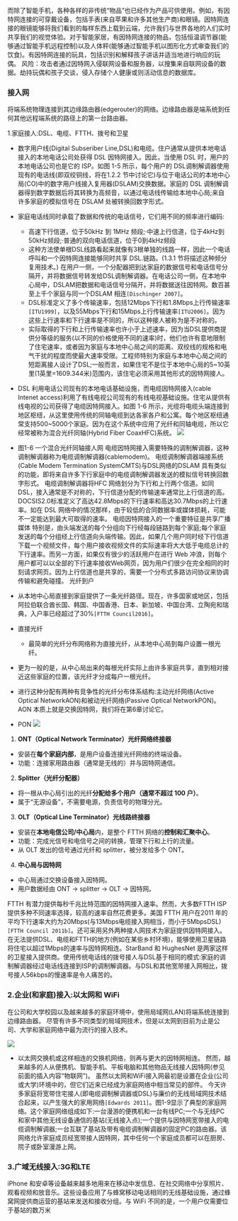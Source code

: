 而除了智能手机，各种各样的非传统“物品”也已经作为产品可供使用。例如，有因特网连接的可穿戴设备，包括手表(来自苹果和许多其他生产商)和眼镜。因特网连接的眼镜能够将我们看到的每样东西上载到云端，允许我们与世界各地的人们实时共享我们的视觉体验。对于智能家居，有因特网连接的物品，包括恒温调节器(能够通过智能手机远程控制)以及人体秤(能够通过智能手机以图形化方式审查我们的饮食)。有因特网连接的玩具，包括识别和解释孩子讲话并适当地进行响应的玩偶。
风险：攻击者通过因特网入侵联网设备和服务器，以搜集来自联网设备的数据。劫持玩偶和孩子交谈，侵入存储个人健康或则活动信息的数据库。

### 接入网
将端系统物理连接到其边缘路由器(edgerouter)的网络。边缘路由器是端系统到任何其他远程端系统的路径上的第一台路由器。

1.家庭接人:DSL、电缆、FTTH、拨号和卫星
- 数字用户线(Digital Subseriber Line,DSL)和电缆。住户通常从提供本地电话接入的本地电话公司处获得 DSL 因特网接入。因此，当使用 DSL 时，用户的本地电话公司也是它的 ISP。如图 1-5 所示，每个用户的 DSL调制解调器使用现有的电话线(即双绞铜线，将在1.2.2 节中讨论它)与位于电话公司的本地中心局(CO)中的数字用户线接入复用器(DSLAM)交换数据。家庭的 DSL 调制解调器得到数字数据后将其转换为高频音，以通过电话线传输给本地中心局;来自许多家庭的模拟信号在 DSLAM 处被转换回数字形式。
- 家庭电话线同时承载了数据和传统的电话信号，它们用不同的频率进行编码:
	- 高速下行信道，位于50kHz 到 1MHz 频段;·中速上行信道，位于4kHz到50kHz频段;·普通的双向电话信道，位于0到4kHz频段
	- 这种方法使单根DSL线路看起来就像有3根单独的线路一样，因此一个电话呼叫和一个因特网连接能够同时共享 DSL.链路。(1.3.1 节将描述这种频分复用技术。) 在用户一侧，一个分配器把到达家庭的数据信号和电话信号分隔开，并将数据信号转发给DSL调制解调器。在电话公司一侧，在本地中心局中，DSLAM把数据和电话信号分隔开，并将数据送往因特网。数百甚至上千个家庭与同一个DSLAM 相连`[Dischinger 2007]`​。
	- DSL标准定义了多个传输速率，包括12Mbps下行和1.8Mbps上行传输速率`[ITU1999]`​，以及55Mbps下行和15Mbps上行传输速率`[ITU2006]​`。因为这些上行速率和下行速率是不同的，所以这种接人被称为是不对称的。
	- 实际取得的下行和上行传输速率也许小于上述速率，因为当DSL提供商提供分等级的服务(以不同的价格使用不同的速率)时，他们也许有意地限制了住宅速率，或者因为家庭与本地中心局之间的距离、双绞线的规格和电气干扰的程度而使最大速率受限。工程师特别为家庭与本地中心局之间的短距离接人设计了DSL;一般而言，如果住宅不是位于本地中心局的5~10英里(1英里=1609.344米)范围内，该住宅必须采用其他形式的因特网接人。
- DSL 利用电话公司现有的本地电话基础设施，而电缆因特网接入(cable Intenet access)利用了有线电视公司现有的有线电视基础设施。住宅从提供有线电视的公司获得了电缆因特网接入。如图 1-6 所示，光缆将电缆头端连接到地区枢纽，从这里使用传统的同轴电缆到达各家各户和公寓。每个地区枢纽通常支持500~5000个家庭。因为在这个系统中应用了光纤和同轴电缆，所以它经常被称为混合光纤同轴(Hybrid Fiber CoaxHFC)系统。
![](Pasted%20image%2020250616212450.png)
- 图1-6 一个混合光纤同轴接人网
电缆因特网接入需要特殊的调制解调器，这种调制解调器称为电缆调制解调器(cablemodem)。
电缆调制解调器端接系统(Cable Modem Termination SystemCMTS)与DSL网络的DSLAM 具有类似的功能，即将来自许多下行家庭中的电缆调制解调器发送的模拟信号转换回数字形式。
电缆调制解调器将HFC 网络划分为下行和上行两个信道。如同 DSL，接入通常是不对称的，下行信道分配的传输速率通常比上行信道的高。DOCSIS2.0标准定义了高达42.8Mbps的下行速率和高达30.7Mbps的上行速率。如在 DSL 网络中的情况那样，由于较低的合同数据率或媒体损耗，可能不一定能达到最大可取得的速率。
电缆因特网接入的一个重要特征是共享广播媒体
特别是，由头端发送的每个分组向下行经每段链路到每个家庭;每个家庭发送的每个分组经上行信道向头端传输。因此，如果几个用户同时经下行信道下载一个视频文件，每个用户接收视频文件的实际速率将大大低于电缆总计的下行速率。而另一方面，如果仅有很少的活跃用户在进行 Web 冲浪，则每个用户都可以以全部的下行速率接收Web网页，因为用户们很少在完全相同的时刻请求网页。因为上行信道也是共享的，需要一个分布式多路访问协议来协调传输和避免碰撞。
光纤到户
- 从本地中心局直接到家庭提供了一条光纤路径。现在，许多国家或地区，包括阿拉伯联合酋长国、韩国、中国香港、日本、新加坡、中国台湾、立陶宛和瑞典，入户率已经超过了30%`[FTTH Council2016]​`。

- 直接光纤
	- 最简单的光纤分布网络称为直接光纤，从本地中心局到每户设置一根光纤。
- 更为一般的是，从中心局出来的每根光纤实际上由许多家庭共享，直到相对接近这些家庭的位置，该光纤才分成每户一根光纤。
- 进行这种分配有两种有竞争性的光纤分布体系结构:主动光纤网络(Active Optical NetworkAON)和被动光纤网络(Passive Optical NetworkPON)。AON 本质上就是交换因特网，我们将在第6章讨论它。
- PON
![](Pasted%20image%2020250616213140.png)
 1. **ONT（Optical Network Terminator）光纤网络终接器**
- 安装在**每个家庭内部**，是用户设备连接光纤网络的终端设备。
- 功能：连接家用路由器（通常是无线的）并与因特网通信。
    

 2. **Splitter（光纤分配器）**
- 将一根从中心局引出的光纤**分配给多个用户（通常不超过 100 户）**。
- 属于“无源设备”，不需要电源，负责信号的物理分光。
    

 3. **OLT（Optical Line Terminator）光线路终接器**
- 安装在**本地电信公司/中心局**内，是整个 FTTH 网络的**控制和汇聚中心**。
- 功能：完成光信号和电信号之间的转换，管理下行和上行的流量。
- 从 OLT 发出的信号通过光纤和 splitter，被分发给多个 ONT。

 4. **中心局与因特网**
- 中心局通过交换设备接入因特网。
- 用户数据经由 ONT → splitter → OLT → 因特网。

FTTH 有潜力提供每秒千兆比特范围的因特网接入速率。然而，大多数FTTH ISP提供多种不同速率选择，较高的速率自然花费更多。美国 FTTH 用户在2011 年的平均下行速率大约为20Mbps(与13Mbps电缆接入网相当，而小于5MbpsDSL)`[FTTH Council 2011b]​`。还可采用另外两种接人网技术为家庭提供因特网接入。在无法提供DSL、电缆和FTTH的地方(例如在某些乡村环境)，能够使用卫星链路将住宅以超过1Mbps的速率与因特网相连。StarBand 和 HughesNet 是两家这样的卫星接入提供商。使用传统电话线的拨号接人与DSL基于相同的模式:家庭的调制解调器经过电话线连接到ISP的调制解调器。与DSL和其他宽带接入网相比，拨号接人56kbps的慢速率是令人痛苦的。

### 2.企业(和家庭)接入:以太网和 WiFi
在公司和大学校园以及越来越多的家庭环境中，使用局域网(LAN)将端系统连接到边缘路由器。
尽管有许多不同类型的局域网技术，但是以太网到目前为止是公司、大学和家庭网络中最为流行的接入技术。

![](Pasted%20image%2020250616213654.png)
- 以太网交换机或这样相连的交换机网络，则再与更大的因特网相连。
然而，越来越多的人从便携机、智能手机、平板电脑和其他物品无线接人因特网(参见前面的插入内容“物联网”)。
虽然以太网和WiFi接入网最初是设置在企业(公司或大学)环境中的，但它们近来已经成为家庭网络中相当常见的部件。
今天许多家庭将宽带住宅接人(即电缆调制解调器或DSL)与廉价的无线局域网技术结合起来，以产生强大的家用网络`[Edwards 2011]​`。图1-9显示了典型的家庭网络。这个家庭网络组成如下:一台漫游的便携机和一台有线PC;一个与无线PC和家中其他无线设备通信的基站(无线接入点);一个提供与因特网宽带接入的电缆调制解调器;一台互联了基站及带有电缆调制解调器的固定PC的路由器。该网络允许家庭成员经宽带接人因特网，其中任何一个家庭成员都可以在厨房、院子或卧室漫游上网。

### 3.广域无线接入:3G和LTE
iPhone 和安卓等设备越来越多地用来在移动中发信息、在社交网络中分享照片、观看视频和放音乐。这些设备应用了与蜂窝移动电话相同的无线基础设施，通过蜂窝网提供商运营的基站来发送和接收分组。与 WiFi 不同的是，一个用户仅需要位于基站的数万米